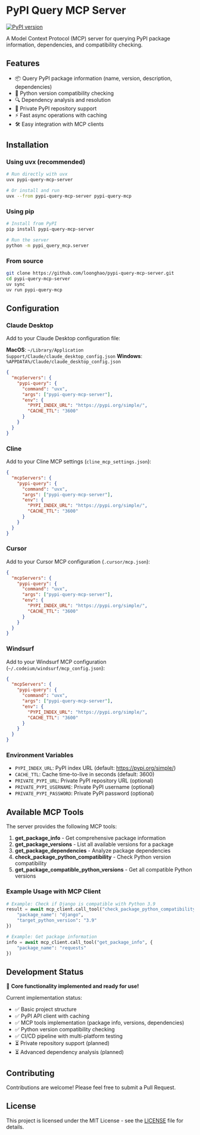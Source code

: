 # PyPI Query MCP Server

[![PyPI version](https://img.shields.io/pypi/v/pypi-query-mcp-server.svg)](https://pypi.org/project/pypi-query-mcp-server/)

A Model Context Protocol (MCP) server for querying PyPI package information, dependencies, and compatibility checking.

## Features

- 📦 Query PyPI package information (name, version, description, dependencies)
- 🐍 Python version compatibility checking
- 🔍 Dependency analysis and resolution
- 🏢 Private PyPI repository support
- ⚡ Fast async operations with caching
- 🛠️ Easy integration with MCP clients

## Installation

### Using uvx (recommended)

```bash
# Run directly with uvx
uvx pypi-query-mcp-server

# Or install and run
uvx --from pypi-query-mcp-server pypi-query-mcp
```

### Using pip

```bash
# Install from PyPI
pip install pypi-query-mcp-server

# Run the server
python -m pypi_query_mcp.server
```

### From source

```bash
git clone https://github.com/loonghao/pypi-query-mcp-server.git
cd pypi-query-mcp-server
uv sync
uv run pypi-query-mcp
```

## Configuration

### Claude Desktop

Add to your Claude Desktop configuration file:

**MacOS**: `~/Library/Application Support/Claude/claude_desktop_config.json`
**Windows**: `%APPDATA%/Claude/claude_desktop_config.json`

```json
{
  "mcpServers": {
    "pypi-query": {
      "command": "uvx",
      "args": ["pypi-query-mcp-server"],
      "env": {
        "PYPI_INDEX_URL": "https://pypi.org/simple/",
        "CACHE_TTL": "3600"
      }
    }
  }
}
```

### Cline

Add to your Cline MCP settings (`cline_mcp_settings.json`):

```json
{
  "mcpServers": {
    "pypi-query": {
      "command": "uvx",
      "args": ["pypi-query-mcp-server"],
      "env": {
        "PYPI_INDEX_URL": "https://pypi.org/simple/",
        "CACHE_TTL": "3600"
      }
    }
  }
}
```

### Cursor

Add to your Cursor MCP configuration (`.cursor/mcp.json`):

```json
{
  "mcpServers": {
    "pypi-query": {
      "command": "uvx",
      "args": ["pypi-query-mcp-server"],
      "env": {
        "PYPI_INDEX_URL": "https://pypi.org/simple/",
        "CACHE_TTL": "3600"
      }
    }
  }
}
```

### Windsurf

Add to your Windsurf MCP configuration (`~/.codeium/windsurf/mcp_config.json`):

```json
{
  "mcpServers": {
    "pypi-query": {
      "command": "uvx",
      "args": ["pypi-query-mcp-server"],
      "env": {
        "PYPI_INDEX_URL": "https://pypi.org/simple/",
        "CACHE_TTL": "3600"
      }
    }
  }
}
```

### Environment Variables

- `PYPI_INDEX_URL`: PyPI index URL (default: https://pypi.org/simple/)
- `CACHE_TTL`: Cache time-to-live in seconds (default: 3600)
- `PRIVATE_PYPI_URL`: Private PyPI repository URL (optional)
- `PRIVATE_PYPI_USERNAME`: Private PyPI username (optional)
- `PRIVATE_PYPI_PASSWORD`: Private PyPI password (optional)

## Available MCP Tools

The server provides the following MCP tools:

1. **get_package_info** - Get comprehensive package information
2. **get_package_versions** - List all available versions for a package
3. **get_package_dependencies** - Analyze package dependencies
4. **check_package_python_compatibility** - Check Python version compatibility
5. **get_package_compatible_python_versions** - Get all compatible Python versions

### Example Usage with MCP Client

```python
# Example: Check if Django is compatible with Python 3.9
result = await mcp_client.call_tool("check_package_python_compatibility", {
    "package_name": "django",
    "target_python_version": "3.9"
})

# Example: Get package information
info = await mcp_client.call_tool("get_package_info", {
    "package_name": "requests"
})
```

## Development Status

🎉 **Core functionality implemented and ready for use!**

Current implementation status:
- ✅ Basic project structure
- ✅ PyPI API client with caching
- ✅ MCP tools implementation (package info, versions, dependencies)
- ✅ Python version compatibility checking
- ✅ CI/CD pipeline with multi-platform testing
- ⏳ Private repository support (planned)
- ⏳ Advanced dependency analysis (planned)

## Contributing

Contributions are welcome! Please feel free to submit a Pull Request.

## License

This project is licensed under the MIT License - see the [LICENSE](LICENSE) file for details.
